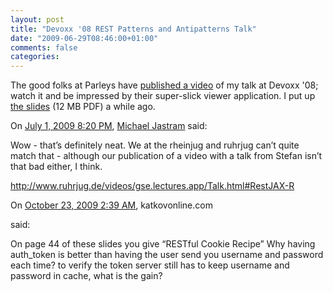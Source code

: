 ```yaml
---
layout: post
title: "Devoxx '08 REST Patterns and Antipatterns Talk"
date: "2009-06-29T08:46:00+01:00"
comments: false
categories: 
---
```


<p>The good folks at Parleys have <a href="http://tinyurl.com/ksaksc">published a video</a> of my talk at Devoxx '08; watch it and be impressed by their super-slick viewer application. I put up <a href="/blog/st/presentations/2008/2008-12-10-REST-Patterns--Devoxx.pdf">the slides</a> (12 MB PDF) a while ago.</p>

<section class="comments">



<div class="comment" id="comment-2007">
On <a href="#comment-2007" title="Permalink to this comment">July  1, 2009  8:20 PM</a>, <a href="http://rheinjug.de" title="http://rheinjug.de" rel="nofollow">Michael Jastram</a>
said:
<p>Wow - that&#8217;s definitely neat.  We at the rheinjug and ruhrjug can&#8217;t quite match that - although our publication of a video with a talk from Stefan isn&#8217;t that bad either, I think.</p>

<p><a href="http://www.ruhrjug.de/videos/gse.lectures.app/Talk.html#RestJAX-R" rel="nofollow">http://www.ruhrjug.de/videos/gse.lectures.app/Talk.html#RestJAX-R</a></p>


<div class="comment" id="comment-2054">
On <a href="#comment-2054" title="Permalink to this comment">October 23, 2009  2:39 AM</a>, katkovonline.com

<a href="http://www.katkovonline.com/" class="commenter-profile"></a>
said:
<p>On page 44 of these slides you give &#8220;RESTful Cookie Recipe&#8221;
Why having auth_token is better than having the user send you username and password each time?
to verify the token server still has to keep username and password in cache, what is the gain?</p>


</section>

